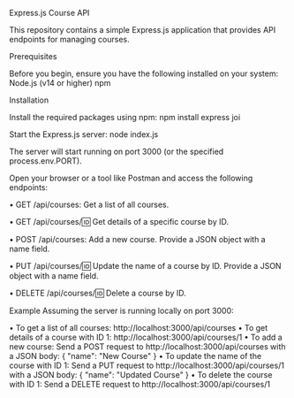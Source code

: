 Express.js Course API

This repository contains a simple Express.js application that provides API endpoints for managing courses.

Prerequisites

Before you begin, ensure you have the following installed on your system:
Node.js (v14 or higher)
npm


Installation

Install the required packages using npm:
npm install express joi

Start the Express.js server:
node index.js

The server will start running on port 3000 (or the specified process.env.PORT).

Open your browser or a tool like Postman and access the following endpoints:

•	GET /api/courses: Get a list of all courses.

•	GET /api/courses/:id: Get details of a specific course by ID.

•	POST /api/courses: Add a new course. Provide a JSON object with a name field.

•	PUT /api/courses/:id: Update the name of a course by ID. Provide a JSON object with a name field.

•	DELETE /api/courses/:id: Delete a course by ID.

Example
Assuming the server is running locally on port 3000:

•	To get a list of all courses: http://localhost:3000/api/courses
•	To get details of a course with ID 1: http://localhost:3000/api/courses/1
•	To add a new course: Send a POST request to http://localhost:3000/api/courses with a JSON body: { "name": "New Course" }
•	To update the name of the course with ID 1: Send a PUT request to http://localhost:3000/api/courses/1 with a JSON body: { "name": "Updated Course" }
•	To delete the course with ID 1: Send a DELETE request to http://localhost:3000/api/courses/1
